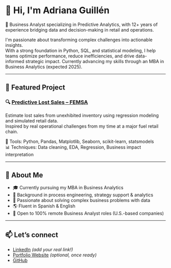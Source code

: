 # 👋 Hi, I'm Adriana Guillén

🎯 Business Analyst specializing in Predictive Analytics, with 12+ years of experience bridging data and decision-making in retail and operations.

I'm passionate about transforming complex challenges into actionable insights.  
With a strong foundation in Python, SQL, and statistical modeling, I help teams optimize performance, reduce inefficiencies, and drive data-informed strategic impact. Currently advancing my skills through an MBA in Business Analytics (expected 2025).


---

## 📌 Featured Project

### 🔍 [Predictive Lost Sales – FEMSA](https://github.com/adriana-guillen/Predictive-Lost-Sales-FEMSA)
Estimate lost sales from unexhibited inventory using regression modeling and simulated retail data.  
Inspired by real operational challenges from my time at a major fuel retail chain.

🧰 Tools: Python, Pandas, Matplotlib, Seaborn, scikit-learn, statsmodels  
📊 Techniques: Data cleaning, EDA, Regression, Business impact interpretation

---

## 🚀 About Me

- 🎓 Currently pursuing my MBA in Business Analytics  
- 🧠 Background in process engineering, strategy support & analytics  
- 🧩 Passionate about solving complex business problems with data  
- 🌎 Fluent in Spanish & English  
- 💼 Open to 100% remote Business Analyst roles (U.S.-based companies)

---

## 📫 Let’s connect

- [LinkedIn](https://www.linkedin.com/in/adriana-guillen/) *(add your real link!)*
- [Portfolio Website](https://your-portfolio-link.com) *(optional, once ready)*
- [GitHub](https://github.com/adriana-guillen)

